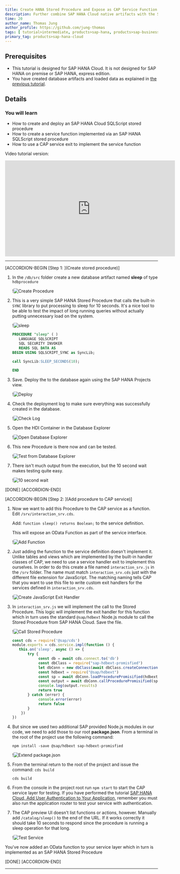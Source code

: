 ```yaml
---
title: Create HANA Stored Procedure and Expose as CAP Service Function (SAP HANA Cloud)
description: Further combine SAP HANA Cloud native artifacts with the SAP Cloud Application Programming Model (CAP), and expose SQLScript procedures as service functions.
time: 20
author_name: Thomas Jung
author_profile: https://github.com/jung-thomas
tags: [ tutorial>intermediate, products>sap-hana, products>sap-business-application-studio, software-product-function>sap-cloud-application-programming-model]
primary_tag: products>sap-hana-cloud
---
```


## Prerequisites
- This tutorial is designed for SAP HANA Cloud. It is not designed for SAP HANA on premise or SAP HANA, express edition.
- You have created database artifacts and loaded data as explained in [the previous tutorial](hana-cloud-cap-calc-view).

## Details
### You will learn
  - How to create and deploy an SAP HANA Cloud SQLScript stored procedure
  - How to create a service function implemented via an SAP HANA SQLScript stored procedure
  - How to use a CAP service exit to implement the service function

Video tutorial version: </br>

<iframe width="560" height="315" src="https://www.youtube.com/embed/wr9KpbqsNpM" frameborder="0" allow="accelerometer; autoplay; clipboard-write; encrypted-media; gyroscope; picture-in-picture" allowfullscreen></iframe>

---

[ACCORDION-BEGIN [Step 1: ](Create stored procedure)]

1. In the `/db/src` folder create a new database artifact named **sleep** of type `hdbprocedure`

    !![Create Procedure](create_procedure.png)

2. This is a very simple SAP HANA Stored Procedure that calls the built-in `SYNC` library to put processing to sleep for 10 seconds. It's a nice tool to be able to test the impact of long running queries without actually putting unnecessary load on the system.

    !![sleep](sleep.png)

    ```SQL
    PROCEDURE "sleep" ( )
       LANGUAGE SQLSCRIPT
       SQL SECURITY INVOKER
       READS SQL DATA AS
    BEGIN USING SQLSCRIPT_SYNC as SyncLib;

    call SyncLib:SLEEP_SECONDS(10);

    END
    ```

3. Save.  Deploy the to the database again using the SAP HANA Projects view.

    !![Deploy](deploy.png)

4. Check the deployment log to make sure everything was successfully created in the database.

    !![Check Log](check_log.png)

5. Open the HDI Container in the Database Explorer

    !![Open Database Explorer](open_db_explorer.png)

6. This new Procedure is there now and can be tested.    

    !![Test from Database Explorer](test_from_db_explorer.png)

7. There isn't much output from the execution, but the 10 second wait makes testing quite easy.

    !![10 second wait](10_seconds.png)    

[DONE]
[ACCORDION-END]

[ACCORDION-BEGIN [Step 2: ](Add procedure to CAP service)]

1. Now we want to add this Procedure to the CAP service as a function.  Edit `/srv/interaction_srv.cds`.

    Add: ```function sleep() returns Boolean;``` to the service definition.

    This will expose an OData Function as part of the service interface.

    !![Add Function](add_function.png)

2. Just adding the function to the service definition doesn't implement it. Unlike tables and views which are implemented by the built-in handler classes of CAP, we need to use a service handler exit to implement this ourselves. In order to do this create a file named `interaction_srv.js` in the `/srv` folder. The name must match `interaction_srv.cds` just with the different file extension for JavaScript. The matching naming tells CAP that you want to use this file to write custom exit handlers for the services defined in `interaction_srv.cds`.

    !![Create JavaScript Exit Handler](create_exit.png)

3. In `interaction_srv.js` we will implement the call to the Stored Procedure.  This logic will implement the exit handler for this function which in turn uses the standard `@sap/hdbext` Node.js module to call the Stored Procedure from SAP HANA Cloud.  Save the file.

    !![Call Stored Procedure](call_stored_procedure.png)    

    ```JavaScript
    const cds = require('@sap/cds')
    module.exports = cds.service.impl(function () {
       this.on('sleep', async () => {
           try {
                const db = await cds.connect.to('db')
                const dbClass = require("sap-hdbext-promisfied")
                let dbConn = new dbClass(await dbClass.createConnection(db.options.credentials))
                const hdbext = require("@sap/hdbext")
                const sp = await dbConn.loadProcedurePromisified(hdbext, null, 'sleep')
                const output = await dbConn.callProcedurePromisified(sp, [])
                console.log(output.results)
                return true
           } catch (error) {
                console.error(error)
                return false
           }
        })
    })
    ```

4. But since we used two additional SAP provided Node.js modules in our code, we need to add those to our root **package.json**. From a terminal in the root of the project use the following command:

    ```shell
    npm install -save @sap/hdbext sap-hdbext-promisfied
    ```

    !![Extend package.json](extend_package_json.png)

5. From the terminal return to the root of the project and issue the command: `cds build`

    ```shell
    cds build
    ```          

6. From the console in the project root run `npm start` to start the CAP service layer for testing.  If you have performed the tutorial [SAP HANA Cloud, Add User Authentication to Your Application](hana-cloud-cap-add-authentication), remember you must also run the application router to test your service with authentication.

7. The CAP preview UI doesn't list functions or actions, however. Manually add `/catalog/sleep()` to the end of the URL. If it works correctly it should take 10 seconds to respond since the procedure is running a sleep operation for that long.

    !![Test Service](sleep_true.png)

You've now added an OData function to your service layer which in turn is implemented as an SAP HANA Stored Procedure  

[DONE]
[ACCORDION-END]

---
